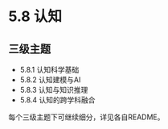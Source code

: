 # 5.8 认知

## 三级主题

- 5.8.1 认知科学基础
- 5.8.2 认知建模与AI
- 5.8.3 认知与知识推理
- 5.8.4 认知的跨学科融合

每个三级主题下可继续细分，详见各自README。 